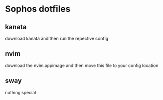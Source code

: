 # Sophos dotfiles

## kanata
download kanata and then run the repective config

## nvim
download the nvim appimage and then move this file to your config location

## sway
nothing special
